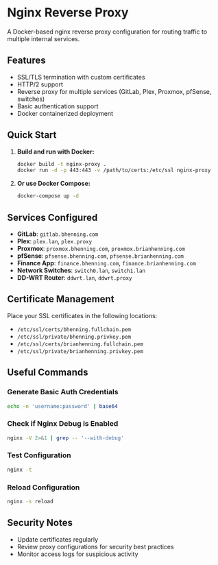 # Nginx Reverse Proxy

A Docker-based nginx reverse proxy configuration for routing traffic to multiple internal services.

## Features

- SSL/TLS termination with custom certificates
- HTTP/2 support
- Reverse proxy for multiple services (GitLab, Plex, Proxmox, pfSense, switches)
- Basic authentication support
- Docker containerized deployment

## Quick Start

1. **Build and run with Docker:**
   ```bash
   docker build -t nginx-proxy .
   docker run -d -p 443:443 -v /path/to/certs:/etc/ssl nginx-proxy
   ```

2. **Or use Docker Compose:**
   ```bash
   docker-compose up -d
   ```

## Services Configured

- **GitLab**: `gitlab.bhenning.com`
- **Plex**: `plex.lan`, `plex.proxy`
- **Proxmox**: `proxmox.bhenning.com`, `proxmox.brianhenning.com`
- **pfSense**: `pfsense.bhenning.com`, `pfsense.brianhenning.com`
- **Finance App**: `finance.bhenning.com`, `finance.brianhenning.com`
- **Network Switches**: `switch0.lan`, `switch1.lan`
- **DD-WRT Router**: `ddwrt.lan`, `ddwrt.proxy`

## Certificate Management

Place your SSL certificates in the following locations:
- `/etc/ssl/certs/bhenning.fullchain.pem`
- `/etc/ssl/private/bhenning.privkey.pem`
- `/etc/ssl/certs/brianhenning.fullchain.pem`
- `/etc/ssl/private/brianhenning.privkey.pem`

## Useful Commands

### Generate Basic Auth Credentials
```bash
echo -n 'username:password' | base64
```

### Check if Nginx Debug is Enabled
```bash
nginx -V 2>&1 | grep -- '--with-debug'
```

### Test Configuration
```bash
nginx -t
```

### Reload Configuration
```bash
nginx -s reload
```

## Security Notes

- Update certificates regularly
- Review proxy configurations for security best practices
- Monitor access logs for suspicious activity
